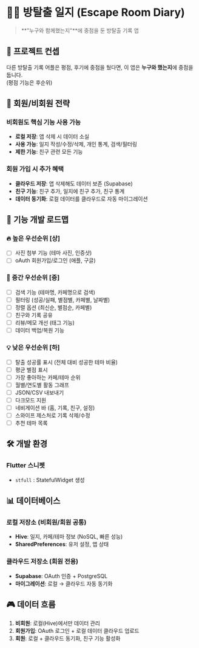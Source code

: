 # 🏃‍♂️ 방탈출 일지 (Escape Room Diary)

> **"누구와 함께했는지"**에 중점을 둔 방탈출 기록 앱

## 📝 프로젝트 컨셉

다른 방탈출 기록 어플은 평점, 후기에 중점을 뒀다면, 이 앱은 **누구와 했는지**에 중점을 둡니다.  
(평점 기능은 후순위)

## 🔐 회원/비회원 전략

### 비회원도 핵심 기능 사용 가능
- **로컬 저장**: 앱 삭제 시 데이터 소실
- **사용 가능**: 일지 작성/수정/삭제, 개인 통계, 검색/필터링
- **제한 기능**: 친구 관련 모든 기능

### 회원 가입 시 추가 혜택
- **클라우드 저장**: 앱 삭제해도 데이터 보존 (Supabase)
- **친구 기능**: 친구 추가, 일지에 친구 추가, 친구 통계
- **데이터 동기화**: 로컬 데이터를 클라우드로 자동 마이그레이션

## 🎯 기능 개발 로드맵

### 🔥 높은 우선순위 [상]
- [ ] 사진 첨부 기능 (테마 사진, 인증샷)
- [ ] oAuth 회원가입/로그인 (애플, 구글)

### 🌟 중간 우선순위 [중]
- [ ] 검색 기능 (테마명, 카페명으로 검색)
- [ ] 필터링 (성공/실패, 별점별, 카페별, 날짜별)
- [ ] 정렬 옵션 (최신순, 별점순, 카페별)
- [ ] 친구와 기록 공유
- [ ] 리뷰/메모 개선 (태그 기능)
- [ ] 데이터 백업/복원 기능

### 💡 낮은 우선순위 [하]
- [ ] 탈출 성공률 표시 (전체 대비 성공한 테마 비율)
- [ ] 평균 별점 표시
- [ ] 가장 좋아하는 카페/테마 순위
- [ ] 월별/연도별 활동 그래프
- [ ] JSON/CSV 내보내기
- [ ] 다크모드 지원
- [ ] 네비게이션 바 (홈, 기록, 친구, 설정)
- [ ] 스와이프 제스처로 기록 삭제/수정
- [ ] 추천 테마 목록

## 🛠 개발 환경

### Flutter 스니펫
- `stfull` : StatefulWidget 생성

## 📊 데이터베이스

### 로컬 저장소 (비회원/회원 공통)
- **Hive**: 일지, 카페/테마 정보 (NoSQL, 빠른 성능)
- **SharedPreferences**: 유저 설정, 앱 상태

### 클라우드 저장소 (회원 전용)
- **Supabase**: OAuth 인증 + PostgreSQL
- **마이그레이션**: 로컬 → 클라우드 자동 동기화

## 🎮 데이터 흐름

1. **비회원**: 로컬(Hive)에서만 데이터 관리
2. **회원가입**: OAuth 로그인 + 로컬 데이터 클라우드 업로드
3. **회원**: 로컬 + 클라우드 동기화, 친구 기능 활성화
